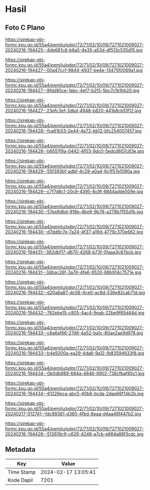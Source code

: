 # Hasil

## Foto C Plano

https://sirekap-obj-formc.kpu.go.id/55a4/pemilu/pdpr/72/71/02/10/09/7271021009027-20240216-194425--4de681c8-b8a5-4e35-a53d-df513c535d15.jpg

https://sirekap-obj-formc.kpu.go.id/55a4/pemilu/pdpr/72/71/02/10/09/7271021009027-20240216-194427--00a47ccf-9844-4937-be4e-13475f0069a1.jpg

https://sirekap-obj-formc.kpu.go.id/55a4/pemilu/pdpr/72/71/02/10/09/7271021009027-20240216-194427--9fdd85ce-1abc-4ef7-b2f5-5bc7c1b1bb20.jpg

https://sirekap-obj-formc.kpu.go.id/55a4/pemilu/pdpr/72/71/02/10/09/7271021009027-20240216-194427--23efc3ef-3dbd-4948-b820-441b8cb51f12.jpg

https://sirekap-obj-formc.kpu.go.id/55a4/pemilu/pdpr/72/71/02/10/09/7271021009027-20240216-194428--fca61b53-2e44-4e72-bb12-bfc254007457.jpg

https://sirekap-obj-formc.kpu.go.id/55a4/pemilu/pdpr/72/71/02/10/09/7271021009027-20240216-194428--b6551f9a-0442-4f03-9dc0-5edcd607c83e.jpg

https://sirekap-obj-formc.kpu.go.id/55a4/pemilu/pdpr/72/71/02/10/09/7271021009027-20240216-194429--55f393bf-adbf-4c29-a0a4-6c1f57e1090a.jpg

https://sirekap-obj-formc.kpu.go.id/55a4/pemilu/pdpr/72/71/02/10/09/7271021009027-20240216-194429--c7f7d8c1-20c9-4395-8c9f-6844adde509e.jpg

https://sirekap-obj-formc.kpu.go.id/55a4/pemilu/pdpr/72/71/02/10/09/7271021009027-20240216-194430--57ee8dbd-918e-4be9-9b78-a279b7f55d1b.jpg

https://sirekap-obj-formc.kpu.go.id/55a4/pemilu/pdpr/72/71/02/10/09/7271021009027-20240216-194430--d7dd6c7e-7a24-4f37-a19d-4779c370e662.jpg

https://sirekap-obj-formc.kpu.go.id/55a4/pemilu/pdpr/72/71/02/10/09/7271021009027-20240216-194431--382dbf17-d670-4268-b73f-0faaa3c87bcb.jpg

https://sirekap-obj-formc.kpu.go.id/55a4/pemilu/pdpr/72/71/02/10/09/7271021009027-20240216-194431--3dbac26f-3a76-4fe6-9520-88b914c7571e.jpg

https://sirekap-obj-formc.kpu.go.id/55a4/pemilu/pdpr/72/71/02/10/09/7271021009027-20240216-194432--d20a6a87-dc06-4ce0-ac8d-536e82cab71d.jpg

https://sirekap-obj-formc.kpu.go.id/55a4/pemilu/pdpr/72/71/02/10/09/7271021009027-20240216-194432--782ebe15-c805-4ac4-9eab-22be9f65d44d.jpg

https://sirekap-obj-formc.kpu.go.id/55a4/pemilu/pdpr/72/71/02/10/09/7271021009027-20240216-194433--c8a6a166-27d6-4a52-ba1c-80ae2ae9d978.jpg

https://sirekap-obj-formc.kpu.go.id/55a4/pemilu/pdpr/72/71/02/10/09/7271021009027-20240216-194433--b4e9200a-ea29-4da6-9a12-fb83594633f8.jpg

https://sirekap-obj-formc.kpu.go.id/55a4/pemilu/pdpr/72/71/02/10/09/7271021009027-20240216-194434--0b0db989-684a-4846-9902-738cfbaf65c1.jpg

https://sirekap-obj-formc.kpu.go.id/55a4/pemilu/pdpr/72/71/02/10/09/7271021009027-20240216-194434--61226eca-abc5-40b6-bcda-2dae66f14b2b.jpg

https://sirekap-obj-formc.kpu.go.id/55a4/pemilu/pdpr/72/71/02/10/09/7271021009027-20240217-012741--fdc99381-d360-4fbd-8eaa-d4aa48f447b2.jpg

https://sirekap-obj-formc.kpu.go.id/55a4/pemilu/pdpr/72/71/02/10/09/7271021009027-20240216-194426--512619c9-c626-4248-a7cb-e664a88f3cdc.jpg


## Metadata

| Key        | Value               |
| ---------- | ------------------- |
| Time Stamp | 2024-02-17 13:05:41 |
| Kode Dapil | 7201                |



